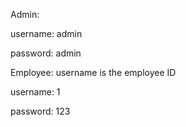 
Admin:

username: admin

password: admin




Employee: username is the employee ID

username: 1

password: 123
